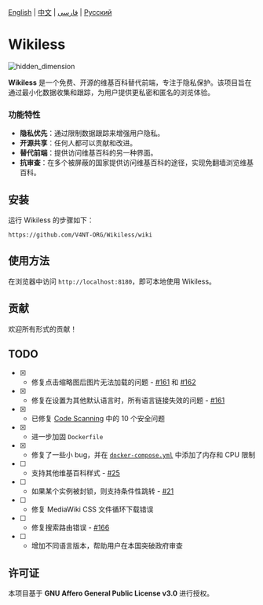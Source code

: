 [English](README.md) | [中文](Chinese.md) | [فارسی](Persian.md) | [Русский](Russian.md)

# Wikiless

![hidden_dimension](https://github.com/user-attachments/assets/4093053d-a7c4-45aa-8860-ea0f64a841e9)

**Wikiless** 是一个免费、开源的维基百科替代前端，专注于隐私保护。该项目旨在通过最小化数据收集和跟踪，为用户提供更私密和匿名的浏览体验。

### 功能特性
- **隐私优先**：通过限制数据跟踪来增强用户隐私。
- **开源共享**：任何人都可以贡献和改进。
- **替代前端**：提供访问维基百科的另一种界面。
- **抗审查**：在多个被屏蔽的国家提供访问维基百科的途径，实现免翻墙浏览维基百科。

## 安装

运行 Wikiless 的步骤如下：
```
https://github.com/V4NT-ORG/Wikiless/wiki
```


## 使用方法

在浏览器中访问 ```http://localhost:8180```，即可本地使用 Wikiless。

## 贡献

欢迎所有形式的贡献！

## TODO

- [x] - 修复点击缩略图后图片无法加载的问题 - [#161](https://github.com/Metastem/Wikiless/issues/161) 和 [#162](https://github.com/Metastem/Wikiless/pull/162)
- [x] - 修复在设置为其他默认语言时，所有语言链接失效的问题 - [#161](https://github.com/Metastem/Wikiless/issues/161)
- [x] - 已修复 [Code Scanning](https://github.com/V4NT-ORG/Wikiless-Reborn/security/code-scanning) 中的 10 个安全问题
- [x] - 进一步加固 ```Dockerfile```
- [x] - 修复了一些小 bug，并在 [```docker-compose.yml```](https://www.baeldung.com/ops/docker-memory-limit) 中添加了内存和 CPU 限制
- [ ] - 支持其他维基百科样式 - [#25](https://github.com/Metastem/Wikiless/issues/25)
- [ ] - 如果某个实例被封锁，则支持条件性跳转 - [#21](https://github.com/Metastem/Wikiless/issues/21)
- [ ] - 修复 MediaWiki CSS 文件循环下载错误
- [ ] - 修复搜索路由错误 - [#166](https://github.com/Metastem/Wikiless/issues/166)
- [ ] - 增加不同语言版本，帮助用户在本国突破政府审查

## 许可证

本项目基于 **GNU Affero General Public License v3.0** 进行授权。
